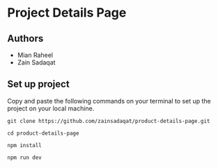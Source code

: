 # Project Details Page      

## Authors     
- Mian Raheel         
- Zain Sadaqat         

## Set up project    
Copy and paste the following commands on your terminal to set up the project on your local machine.  

```
git clone https://github.com/zainsadaqat/product-details-page.git
```

```
cd product-details-page
```

```
npm install
```

```
npm run dev
```
